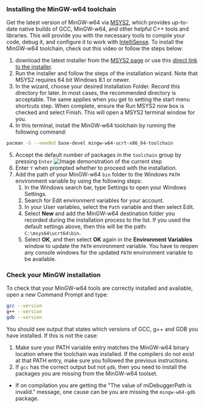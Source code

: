 ### Installing the MinGW-w64 toolchain
Get the latest version of MinGW-w64 via [MSYS2](https://www.msys2.org/), which provides up-to-date native builds of GCC, MinGW-w64, and other helpful C++ tools and libraries. This will provide you with the necessary tools to compile your code, debug it, and configure it to work with [IntelliSense](https://code.visualstudio.com/docs/editing/intellisense).
To install the MinGW-w64 toolchain, check out this video or follow the steps below:
1. download the latest installer from the [MSYS2 page](https://www.msys2.org/) or use this [direct link to the installer](https://github.com/msys2/msys2-installer/releases/download/2024-12-08/msys2-x86_64-20241208.exe).
2. Run the installer and follow the steps of the installation wizard. Note that MSYS2 requires 64 bit Windows 8.1 or newer.
3. In the wizard, choose your desired Installation Folder. Record this directory for later. In most cases, the recommended directory is acceptable. The same applies when you get to setting the start menu shortcuts step. When complete, ensure the Run MSYS2 now box is checked and select Finish. This will open a MSYS2 terminal window for you.
4. In this terminal, install the MinGW-w64 toolchain by running the following command:
```bash
pacman -S --needed base-devel mingw-w64-ucrt-x86_64-toolchain
```
5. Accept the default number of packages in the `toolchain` group by pressing `Enter`
![Image demonstration of the current step](https://code.visualstudio.com/assets/docs/cpp/cpp/cpp-install-MSYS2-toolchain.png)
6. Enter `Y` when prompted whether to proceed with the installation.
7. Add the path of your MinGW-w64 `bin` folder to the Windows `PATH` environment variable by using the following steps:
    1. In the Windows search bar, type Settings to open your Windows Settings.
    2. Search for Edit environment variables for your account.
    3. In your User variables, select the `Path` variable and then select Edit.
    4. Select **New** and add the MinGW-w64 destination folder you recorded during the installation process to the list. If you used the default settings above, then this will be the path: `C:\msys64\ucrt64\bin`.
    5. Select **OK**, and then select **OK** again in the **Environment Variables** window to update the `PATH` environment variable. You have to reopen any console windows for the updated `PATH` environment variable to be available.

### Check your MinGW installation
To check that your MinGW-w64 tools are correctly installed and available, open a new Command Prompt and type:
```bash
gcc --version
g++ --version
gdb --version
```
You should see output that states which versions of GCC, g++ and GDB you have installed. If this is not the case:
1. Make sure your PATH variable entry matches the MinGW-w64 binary location where the toolchain was installed. If the compilers do not exist at that PATH entry, make sure you followed the previous instructions.
2. If `gcc` has the correct output but not `gdb`, then you need to install the packages you are missing from the MinGW-w64 toolset. 
* If on compilation you are getting the "The value of miDebuggerPath is invalid." message, one cause can be you are missing the `mingw-w64-gdb` package.